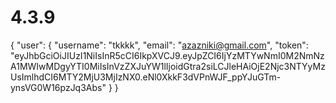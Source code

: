 # 4.3.9

{
    "user": {
        "username": "tkkkk",
        "email": "azazniki@gmail.com",
        "token": "eyJhbGciOiJIUzI1NiIsInR5cCI6IkpXVCJ9.eyJpZCI6IjYzMTYwNmI0M2NmNzA1MWIwMDgyYTI0MiIsInVzZXJuYW1lIjoidGtra2siLCJleHAiOjE2Njc3NTYyMzUsImlhdCI6MTY2MjU3MjIzNX0.eNl0XkkF3dVPnWJF_ppYJuGTm-ynsVG0W16pzJq3Abs"
    }
}
